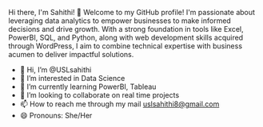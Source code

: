 Hi there, I'm Sahithi! 👋
Welcome to my GitHub profile! I'm passionate about leveraging data analytics to empower businesses to make informed decisions and drive growth. With a strong foundation in tools like Excel, PowerBI, SQL, and Python, along with web development skills acquired through WordPress, I aim to combine technical expertise with business acumen to deliver impactful solutions.
- 👋 Hi, I’m @USLsahithi
- 👀 I’m interested in Data Science
- 🌱 I’m currently learning PowerBI, Tableau
- 💞️ I’m looking to collaborate on real time projects
- 📫 How to reach me through my mail uslsahithi8@gmail.com
- 😄 Pronouns: She/Her


<!---
USLsahithi/USLsahithi is a ✨ special ✨ repository because its `README.md` (this file) appears on your GitHub profile.
You can click the Preview link to take a look at your changes.
--->
